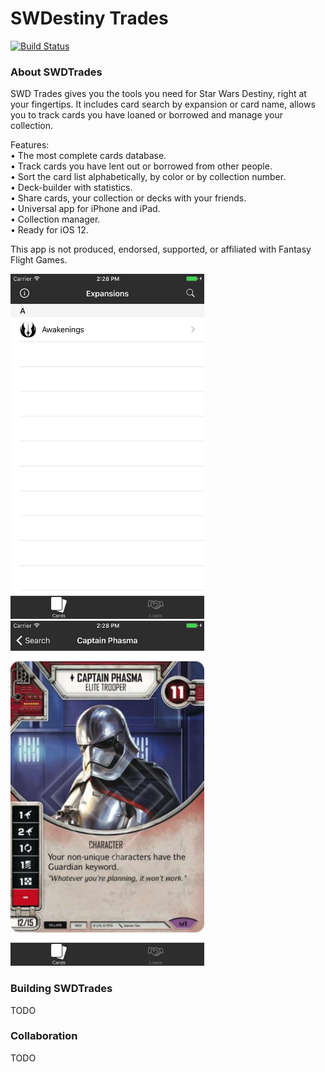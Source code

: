 SWDestiny Trades
============

[![Build Status](https://travis-ci.org/dogo/swdestiny-trades.svg?branch=master)](https://travis-ci.org/dogo/swdestiny-trades)

### About SWDTrades

SWD Trades gives you the tools you need for Star Wars Destiny, right at your fingertips. It includes card search by expansion or card name, allows you to track cards you have loaned or borrowed and manage your collection.

Features:  
• The most complete cards database.  
• Track cards you have lent out or borrowed from other people.  
• Sort the card list alphabetically, by color or by collection number.  
• Deck-builder with statistics.  
• Share cards, your collection or decks with your friends.  
• Universal app for iPhone and iPad.  
• Collection manager.  
• Ready for iOS 12.  

This app is not produced, endorsed, supported, or affiliated with Fantasy Flight Games.  

<img src="https://github.com/dogo/swdestiny-trades/raw/develop/fastlane/screenshots/en-US/1_iphone6Plus.png" alt="SWDestiny Trades Screenshot" width="310" height="552" />
<img src="https://github.com/dogo/swdestiny-trades/raw/develop/fastlane/screenshots/en-US/3_iphone6Plus.png" alt="SWDestiny Trades Screenshot" width="310" height="552" />

### Building SWDTrades
TODO

### Collaboration
TODO
